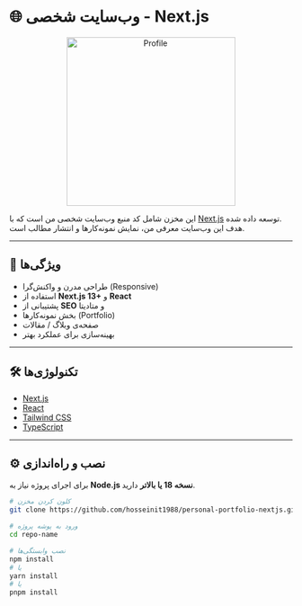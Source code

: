 # 🌐 وب‌سایت شخصی - Next.js

<p align="center">
  <img src="/Screenshot 2025-09-11 at 00-42-19 Hossein Shourgashti - Web Designer.jpg" alt="Profile" width="300"/>
</p>


این مخزن شامل کد منبع وب‌سایت شخصی من است که با [Next.js](https://nextjs.org/) توسعه داده شده.  
هدف این وب‌سایت معرفی من، نمایش نمونه‌کارها و انتشار مطالب است.

---

## 🚀 ویژگی‌ها
- طراحی مدرن و واکنش‌گرا (Responsive)
- استفاده از **Next.js 13+** و **React**
- پشتیبانی از **SEO** و متادیتا
- بخش نمونه‌کارها (Portfolio)
- صفحه‌ی وبلاگ / مقالات
- بهینه‌سازی برای عملکرد بهتر

---

## 🛠️ تکنولوژی‌ها
- [Next.js](https://nextjs.org/)  
- [React](https://react.dev/)  
- [Tailwind CSS](https://tailwindcss.com/)  
- [TypeScript](https://www.typescriptlang.org/) 

---

## ⚙️ نصب و راه‌اندازی

برای اجرای پروژه نیاز به **Node.js نسخه 18 یا بالاتر** دارید.

```bash
# کلون کردن مخزن
git clone https://github.com/hosseinit1988/personal-portfolio-nextjs.git

# ورود به پوشه پروژه
cd repo-name

# نصب وابستگی‌ها
npm install
# یا
yarn install
# یا
pnpm install
